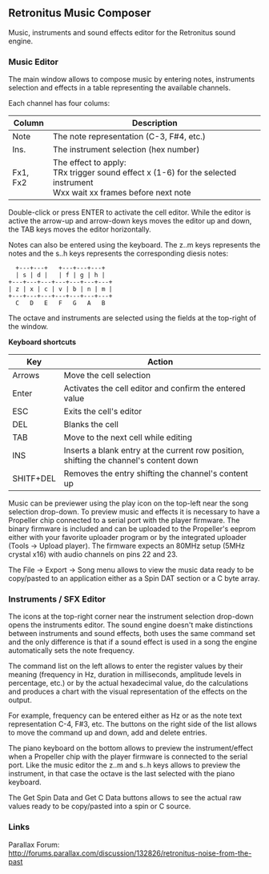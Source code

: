 ## Retronitus Music Composer

Music, instruments and sound effects editor for the Retronitus sound engine.

### Music Editor

The main window allows to compose music by entering notes, instruments selection and effects in a table representing the available channels.

Each channel has four colums:

| Column | Description |
| --- | --- |
| Note | The note representation (C-3, F#4, etc.) |
| Ins. | The instrument selection (hex number) |
| Fx1, Fx2 | The effect to apply:<br/>TRx trigger sound effect x (1-6) for the selected instrument<br/>Wxx wait xx frames before next note |

Double-click or press ENTER to activate the cell editor. While the editor is active the arrow-up and arrow-down keys moves the editor up and down, the TAB keys moves the editor horizontally.

Notes can also be entered using the keyboard. The z..m keys represents the notes and the s..h keys represents the corresponding diesis notes:

```
  +---+---+   +---+---+---+  
  | s | d |   | f | g | h |  
+---+---+---+---+---+---+---+  
| z | x | c | v | b | n | m |  
+---+---+---+---+---+---+---+  
  C   D   E   F   G   A   B  
```

The octave and instruments are selected using the fields at the top-right of the window.

**Keyboard shortcuts**

| Key | Action |
| --- | --- |
| Arrows | Move the cell selection |
| Enter | Activates the cell editor and confirm the entered value |
| ESC | Exits the cell's editor |
| DEL | Blanks the cell |
| TAB | Move to the next cell while editing |
| INS | Inserts a blank entry at the current row position, shifting the channel's content down |
| SHITF+DEL | Removes the entry shifting the channel's content up |


Music can be previewer using the play icon on the top-left near the song selection drop-down. To preview music and effects it is necessary to have a Propeller chip connected to a serial port with the player firmware. The binary firmware is included and can be uploaded to the Propeller's eeprom either with your favorite uploader program or by the integrated uploader (Tools -> Upload player). The firmware expects an 80MHz setup (5MHz crystal x16) with audio channels on pins 22 and 23.

The File -> Export -> Song menu allows to view the music data ready to be copy/pasted to an application either as a Spin DAT section or a C byte array.

### Instruments / SFX Editor

The icons at the top-right corner near the instrument selection drop-down opens the instruments editor. The sound engine doesn't make distinctions between instruments and sound effects, both uses the same command set and the only difference is that if a sound effect is used in a song the engine automatically sets the note frequency.

The command list on the left allows to enter the register values by their meaning (frequency in Hz, duration in milliseconds, amplitude levels in percentage, etc.) or by the actual hexadecimal value, do the calculations and produces a chart with the visual representation of the effects on the output.

For example, frequency can be entered either as Hz or as the note text representation C-4, F#3, etc. The buttons on the right side of the list allows to move the command up and down, add and delete entries.

The piano keyboard on the bottom allows to preview the instrument/effect when a Propeller chip with the player firmware is connected to the serial port. Like the music editor the z..m and s..h keys allows to preview the instrument, in that case the octave is the last selected with the piano keyboard.

The Get Spin Data and Get C Data buttons allows to see the actual raw values ready to be copy/pasted into a spin or C source.

### Links ###

Parallax Forum:  
http://forums.parallax.com/discussion/132826/retronitus-noise-from-the-past
